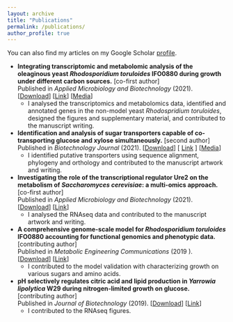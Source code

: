 ```yaml
---
layout: archive
title: "Publications"
permalink: /publications/
author_profile: true
---
```



You can also find my articles on my Google Scholar <a href="https://scholar.google.com/citations?user=xWlcH0YAAAAJ&hl=en">profile</a>.

* **Integrating transcriptomic and metabolomic analysis of the oleaginous yeast _Rhodosporidium toruloides_ IFO0880 during growth under different carbon sources.** [co-first author] <br>
Published in _Applied Microbiology and Biotechnology_ (2021). [[Download](../files/2021_paper05.pdf)] [[Link](https://doi.org/10.1007/s00253-021-11549-8)] [[Media](https://twitter.com/CABBIbio/status/1442525310394585089/photo/1)]<br>
    * I analysed the transcriptomics and metabolomics data, identified and annotated genes in the non-model yeast _Rhodospridium toruloides_, designed the figures and supplementary material, and contributed to the manuscript writing.  <br>
* **Identification and analysis of sugar transporters capable of co-transporting glucose and xylose simultaneously.** [second author] <br>
Published in _Biotechnology Journal_ (2021). [[Download](../files/2021_paper04.pdf)] [ [Link](https://doi.org/10.1002/biot.202100238) ] [[Media](https://twitter.com/CABBIbio/status/1450556590231277571/photo/1)]<br>
    * I identified putative transporters using sequence alignment, phylogeny and orthology and contributed to the manuscript artwork and writing.<br>
* **Investigating the role of the transcriptional regulator Ure2 on the metabolism of _Saccharomyces cerevisiae_: a multi-omics approach.** [co-first author] <br>
Published in _Applied Microbiology and Biotechnology_ (2021). [[Download](../files/2021_paper03.pdf)] [[Link](https://doi.org/10.1007/s00253-021-11394-9)]<br> 
    * I analysed the RNAseq data and contributed to the manuscript artwork and writing.  <br>
* **A comprehensive genome-scale model for _Rhodosporidium toruloides_ IFO0880 accounting for functional genomics and phenotypic data.**[contributing author] <br>
Published in _Metabolic Engineering Communications_ (2019 ). [[Download](../files/2019_paper02.pdf)] [[Link](https://doi.org/10.1016/j.mec.2019.e00101)]<br> 
    * I contributed to the model validation with characterizing growth on various sugars and amino acids.  <br>
* **pH selectively regulates citric acid and lipid production in _Yarrowia lipolytica_ W29 during nitrogen-limited growth on glucose.** [contributing author] <br>
Published in _Journal of Biotechnology_ (2019). [[Download](../files/2019_paper01.pdf)] [[Link](https://doi.org/10.1016/j.jbiotec.2018.10.012)]<br> 
    * I contributed to the RNAseq figures.  <br>
<!--*  Title. [? co-authors] <br>
Accepted in _Journal_ (year). [Download](../files/________.pdf) [Link](https://doi.org/___________)<br> 
my work.  <br> -->
